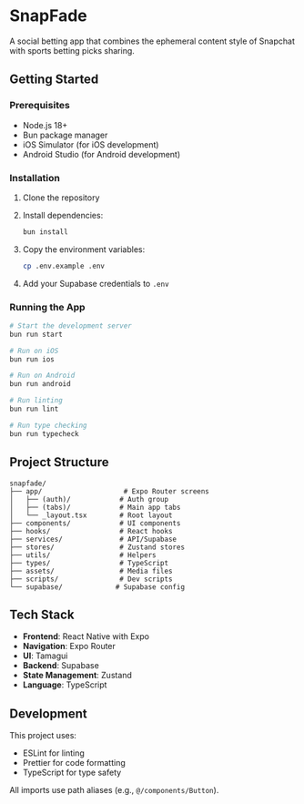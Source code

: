 # SnapFade

A social betting app that combines the ephemeral content style of Snapchat with sports betting picks sharing.

## Getting Started

### Prerequisites

- Node.js 18+
- Bun package manager
- iOS Simulator (for iOS development)
- Android Studio (for Android development)

### Installation

1. Clone the repository
2. Install dependencies:
   ```bash
   bun install
   ```

3. Copy the environment variables:
   ```bash
   cp .env.example .env
   ```

4. Add your Supabase credentials to `.env`

### Running the App

```bash
# Start the development server
bun run start

# Run on iOS
bun run ios

# Run on Android
bun run android

# Run linting
bun run lint

# Run type checking
bun run typecheck
```

## Project Structure

```
snapfade/
├── app/                    # Expo Router screens
│   ├── (auth)/            # Auth group
│   ├── (tabs)/            # Main app tabs
│   └── _layout.tsx        # Root layout
├── components/            # UI components
├── hooks/                 # React hooks
├── services/              # API/Supabase
├── stores/                # Zustand stores
├── utils/                 # Helpers
├── types/                 # TypeScript
├── assets/                # Media files
├── scripts/               # Dev scripts
└── supabase/             # Supabase config
```

## Tech Stack

- **Frontend**: React Native with Expo
- **Navigation**: Expo Router
- **UI**: Tamagui
- **Backend**: Supabase
- **State Management**: Zustand
- **Language**: TypeScript

## Development

This project uses:
- ESLint for linting
- Prettier for code formatting
- TypeScript for type safety

All imports use path aliases (e.g., `@/components/Button`). 